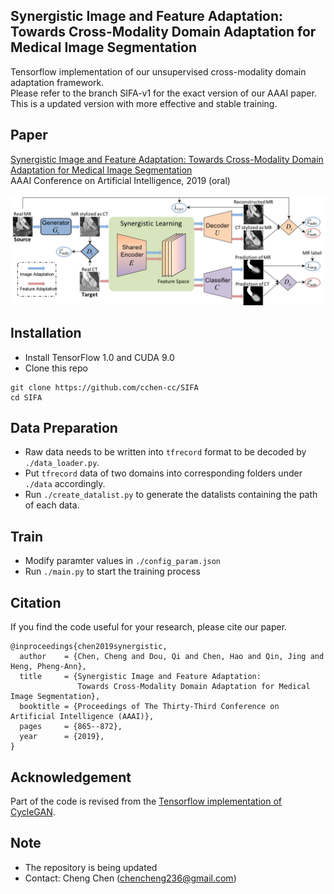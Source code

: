 ## Synergistic Image and Feature Adaptation:<br/> Towards Cross-Modality Domain Adaptation for Medical Image Segmentation

Tensorflow implementation of our unsupervised cross-modality domain adaptation framework. <br/>
Please refer to the branch SIFA-v1 for the exact version of our AAAI paper. <br/>
This is a updated version with more effective and stable training. 

## Paper
[Synergistic Image and Feature Adaptation: Towards Cross-Modality Domain Adaptation for Medical Image Segmentation](https://arxiv.org/abs/1901.08211)
<br/>
AAAI Conference on Artificial Intelligence, 2019 (oral)
<br/>
<br/>
![](figure/framework.png)

## Installation
* Install TensorFlow 1.0 and CUDA 9.0
* Clone this repo
```
git clone https://github.com/cchen-cc/SIFA
cd SIFA
```

## Data Preparation
* Raw data needs to be written into `tfrecord` format to be decoded by `./data_loader.py`.
* Put `tfrecord` data of two domains into corresponding folders under `./data` accordingly.
* Run `./create_datalist.py` to generate the datalists containing the path of each data.

## Train
* Modify paramter values in `./config_param.json`
* Run `./main.py` to start the training process

## Citation
If you find the code useful for your research, please cite our paper.
```
@inproceedings{chen2019synergistic,
  author    = {Chen, Cheng and Dou, Qi and Chen, Hao and Qin, Jing and Heng, Pheng-Ann},
  title     = {Synergistic Image and Feature Adaptation: 
               Towards Cross-Modality Domain Adaptation for Medical Image Segmentation},
  booktitle = {Proceedings of The Thirty-Third Conference on Artificial Intelligence (AAAI)},
  pages     = {865--872},
  year      = {2019},
}
```

## Acknowledgement
Part of the code is revised from the [Tensorflow implementation of CycleGAN](https://github.com/leehomyc/cyclegan-1).

## Note
* The repository is being updated
* Contact: Cheng Chen (chencheng236@gmail.com)
